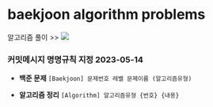 # baekjoon algorithm problems
알고리즘 풀이 >> <a href="https://blog.naver.com/PostList.naver?blogId=baekhannah&from=postList&categoryNo=26"><img src="https://img.shields.io/badge/BLOG-03C75a?style=flat-square&logo=Naver&logoColor=white"/></a>

### 커밋메시지 명명규칙 지정 2023-05-14

- **백준 문제**
  `[Baekjoon] 문제번호 레벨 문제이름 (알고리즘유형)`

- **알고리즘 정리**
  `[Algorithm] 알고리즘유형 {번호} {내용}`
